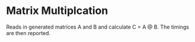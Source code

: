 # Matrix Multiplcation
Reads in generated matrices A and B and calculate C = A @ B. The timings are
then reported.
